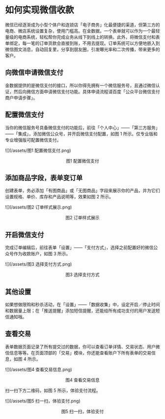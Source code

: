 # 如何实现微信收款

微信已经逐渐成为小型个体户和连锁店「电子商务」化最便捷的渠道，但第三方的电商、微店系统设置复杂，使用门槛高。在金数据，一个表单就可以作为一个最轻量级的电商系统，轻松帮你完成业务从线下到线上的转换。此外，将微信支付和表单绑定，每一笔的订单货款会直接到账，不用去提现。订单系统可以方便地嵌入到微信图文消息，自动回复里，分享到朋友圈，引发曝光率和二次传播，带来更多的客户。

## 向微信申请微信支付

金数据提供的是微信支付的接口，所以你得先拥有一个微信服务号，且通过微信认证，然后向微信方面申请微信支付功能。具体申请流程请百度「公众平台微信支付商户申请步骤」。

## 配置微信支付

当你的微信服务号具备微信支付的功能后，前往「个人中心」——「第三方服务」——「集成」，添加微信公众号，并开启微信支付配置，如图 1 所示。仅专业版和专业增强版可配置微信支付。

![](/assets/图1 配置微信支付.png)

<center>图1 配置微信支付</center>

## 添加商品字段，表单变订单

创建表单，务必添加「有图商品」或「无图商品」字段来展示你的产品，并为它们设置规格、单价、库存和产品说明等，效果如图 2 所示。

![](/assets/图2 订单样式展示.png)

<center>图2 订单样式展示</center>

## 开启微信支付

完成订单编辑后，前往表单「设置」——「支付方式」，选择之前配置好的微信公众号作为收款账户，如图 3 所示。

![](/assets/图3 选择支付方式.png)

<center>图3 选择支付方式</center>

## 其他设置

如果想做限购和秒杀活动，在「设置」——「数据收集」中，设定开启／停止时间和数据量上限；在「推送提醒」添加短信提醒，还能给所有成功支付的用户发送短信通知哦。

## 查看交易

表单数据页面记录了所有提交过的数据，你可以查看订单详情、交易状态、用户微信信息等等。在页面顶部的「交易」模块，你还能查看账户下所有表单的交易信息，如图 4 所示。

![](/assets/图4 查看交易信息.png)

<center>图4 查看交易信息</center>

扫一扫下方二维码，如图 5 所示，体验支付流程。

![](/assets/图5 扫一扫，体验支付.png)

<center>图5 扫一扫，体验支付</center>

